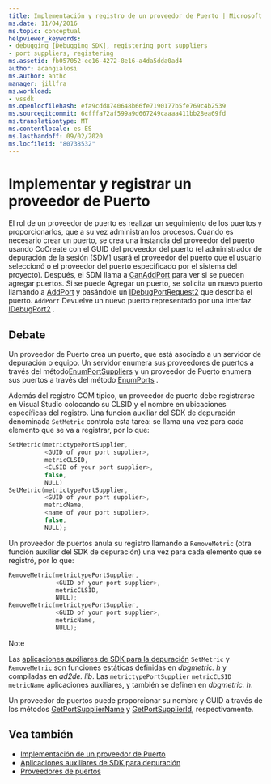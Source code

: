 ```yaml
---
title: Implementación y registro de un proveedor de Puerto | Microsoft Docs
ms.date: 11/04/2016
ms.topic: conceptual
helpviewer_keywords:
- debugging [Debugging SDK], registering port suppliers
- port suppliers, registering
ms.assetid: fb057052-ee16-4272-8e16-a4da5dda0ad4
author: acangialosi
ms.author: anthc
manager: jillfra
ms.workload:
- vssdk
ms.openlocfilehash: efa9cdd8740648b66fe7190177b5fe769c4b2539
ms.sourcegitcommit: 6cfffa72af599a9d667249caaaa411bb28ea69fd
ms.translationtype: MT
ms.contentlocale: es-ES
ms.lasthandoff: 09/02/2020
ms.locfileid: "80738532"
---
```

# <a name="implement-and-register-a-port-supplier"></a>Implementar y registrar un proveedor de Puerto
El rol de un proveedor de puerto es realizar un seguimiento de los puertos y proporcionarlos, que a su vez administran los procesos. Cuando es necesario crear un puerto, se crea una instancia del proveedor del puerto usando CoCreate con el GUID del proveedor del puerto (el administrador de depuración de la sesión [SDM] usará el proveedor del puerto que el usuario seleccionó o el proveedor del puerto especificado por el sistema del proyecto). Después, el SDM llama a [CanAddPort](../../extensibility/debugger/reference/idebugportsupplier2-canaddport.md) para ver si se pueden agregar puertos. Si se puede Agregar un puerto, se solicita un nuevo puerto llamando a [AddPort](../../extensibility/debugger/reference/idebugportsupplier2-addport.md) y pasándole un [IDebugPortRequest2](../../extensibility/debugger/reference/idebugportrequest2.md) que describa el puerto. `AddPort` Devuelve un nuevo puerto representado por una interfaz [IDebugPort2](../../extensibility/debugger/reference/idebugport2.md) .

## <a name="discussion"></a>Debate
 Un proveedor de Puerto crea un puerto, que está asociado a un servidor de depuración o equipo. Un servidor enumera sus proveedores de puertos a través del método[EnumPortSuppliers](../../extensibility/debugger/reference/idebugcoreserver2-enumportsuppliers.md) y un proveedor de Puerto enumera sus puertos a través del método [EnumPorts](../../extensibility/debugger/reference/idebugportsupplier2-enumports.md) .

 Además del registro COM típico, un proveedor de puerto debe registrarse en Visual Studio colocando su CLSID y el nombre en ubicaciones específicas del registro. Una función auxiliar del SDK de depuración denominada `SetMetric` controla esta tarea: se llama una vez para cada elemento que se va a registrar, por lo que:

```cpp
SetMetric(metrictypePortSupplier,
          <GUID of your port supplier>,
          metricCLSID,
          <CLSID of your port supplier>,
          false,
          NULL)
SetMetric(metrictypePortSupplier,
          <GUID of your port supplier>,
          metricName,
          <name of your port supplier>,
          false,
          NULL);
```

 Un proveedor de puertos anula su registro llamando a `RemoveMetric` (otra función auxiliar del SDK de depuración) una vez para cada elemento que se registró, por lo que:

```cpp
RemoveMetric(metrictypePortSupplier,
             <GUID of your port supplier>,
             metricCLSID,
             NULL);
RemoveMetric(metrictypePortSupplier,
             <GUID of your port supplier>,
             metricName,
             NULL);
```

> [!NOTE]
> Las [aplicaciones auxiliares de SDK para la depuración](../../extensibility/debugger/reference/sdk-helpers-for-debugging.md) `SetMetric` y `RemoveMetric` son funciones estáticas definidas en *dbgmetric. h* y compiladas en *ad2de. lib*. Las `metrictypePortSupplier` `metricCLSID` `metricName` aplicaciones auxiliares, y también se definen en *dbgmetric. h*.

 Un proveedor de puertos puede proporcionar su nombre y GUID a través de los métodos [GetPortSupplierName](../../extensibility/debugger/reference/idebugportsupplier2-getportsuppliername.md) y [GetPortSupplierId](../../extensibility/debugger/reference/idebugportsupplier2-getportsupplierid.md), respectivamente.

## <a name="see-also"></a>Vea también
- [Implementación de un proveedor de Puerto](../../extensibility/debugger/implementing-a-port-supplier.md)
- [Aplicaciones auxiliares de SDK para depuración](../../extensibility/debugger/reference/sdk-helpers-for-debugging.md)
- [Proveedores de puertos](../../extensibility/debugger/port-suppliers.md)
